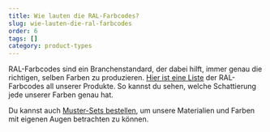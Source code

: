 ```yaml
---
title: Wie lauten die RAL-Farbcodes?
slug: wie-lauten-die-ral-farbcodes
order: 6
tags: []
category: product-types
---
```


RAL-Farbcodes sind ein Branchenstandard, der dabei hilft, immer genau die richtigen, selben Farben zu produzieren. [Hier ist eine Liste](http://tips.tylko.com/en/articles/4476189-ral-farbcode-liste) der RAL-Farbcodes all unserer Produkte. So kannst du sehen, welche Schattierung jede unserer Farben genau hat.

Du kannst auch [Muster-Sets bestellen](https://tylko.com/de/muster/), um unsere Materialien und Farben mit eigenen Augen betrachten zu können.
